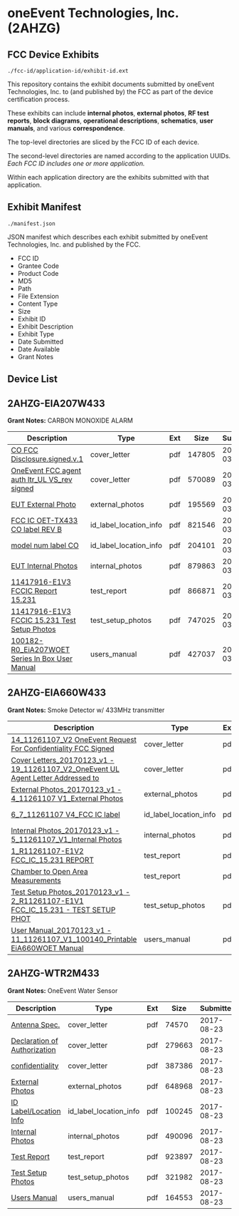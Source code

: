 # oneEvent Technologies, Inc. (2AHZG)
## FCC Device Exhibits

```
./fcc-id/application-id/exhibit-id.ext
```

This repository contains the exhibit documents submitted by oneEvent Technologies, Inc. to (and published by) the FCC as part of the device certification process.

These exhibits can include **internal photos**, **external photos**, **RF test reports**, **block diagrams**, **operational descriptions**, **schematics**, **user manuals**, and various **correspondence**.

The top-level directories are sliced by the FCC ID of each device.

The second-level directories are named according to the application UUIDs. *Each FCC ID includes one or more application.*

Within each application directory are the exhibits submitted with that application. 

## Exhibit Manifest

```
./manifest.json
```

JSON manifest which describes each exhibit submitted by oneEvent Technologies, Inc. and published by the FCC.

- FCC ID
- Grantee Code
- Product Code
- MD5
- Path
- File Extension
- Content Type
- Size
- Exhibit ID
- Exhibit Description
- Exhibit Type
- Date Submitted
- Date Available
- Grant Notes

## Device List
## 2AHZG-EIA207W433
**Grant Notes:** CARBON MONOXIDE ALARM

| Description | Type | Ext | Size | Submitted | Available |
| ----------- | ---- | --- | ---- | --------- | --------- |
| [CO FCC Disclosure.signed.v.1](2AHZG-EIA207W433/ebf3167995e9e6bdf2d554c51a631a1f/3769808.pdf) | cover_letter | pdf | 147805 | 2018-03-05 | 2018-03-06 |
| [OneEvent FCC agent auth  ltr_UL VS_rev signed](2AHZG-EIA207W433/ebf3167995e9e6bdf2d554c51a631a1f/3769809.pdf) | cover_letter | pdf | 570089 | 2018-03-05 | 2018-03-06 |
| [EUT External Photo](2AHZG-EIA207W433/ebf3167995e9e6bdf2d554c51a631a1f/3769812.pdf) | external_photos | pdf | 195569 | 2018-03-05 | 2018-05-01 |
| [FCC IC OET-TX433 CO label REV B](2AHZG-EIA207W433/ebf3167995e9e6bdf2d554c51a631a1f/3769810.pdf) | id_label_location_info | pdf | 821546 | 2018-03-05 | 2018-03-06 |
| [model num label CO](2AHZG-EIA207W433/ebf3167995e9e6bdf2d554c51a631a1f/3769811.pdf) | id_label_location_info | pdf | 204101 | 2018-03-05 | 2018-03-06 |
| [EUT Internal Photos](2AHZG-EIA207W433/ebf3167995e9e6bdf2d554c51a631a1f/3771144.pdf) | internal_photos | pdf | 879863 | 2018-03-06 | 2018-05-01 |
| [11417916-E1V3 FCCIC Report 15.231](2AHZG-EIA207W433/ebf3167995e9e6bdf2d554c51a631a1f/3794269.pdf) | test_report | pdf | 866871 | 2018-03-24 | 2018-03-06 |
| [11417916-E1V3 FCCIC 15.231 Test Setup Photos](2AHZG-EIA207W433/ebf3167995e9e6bdf2d554c51a631a1f/3794268.pdf) | test_setup_photos | pdf | 747025 | 2018-03-24 | 2018-05-01 |
| [100182-R0_EiA207WOET Series In Box User Manual](2AHZG-EIA207W433/ebf3167995e9e6bdf2d554c51a631a1f/3769815.pdf) | users_manual | pdf | 427037 | 2018-03-05 | 2018-05-01 |
## 2AHZG-EIA660W433
**Grant Notes:** Smoke Detector w/ 433MHz transmitter

| Description | Type | Ext | Size | Submitted | Available |
| ----------- | ---- | --- | ---- | --------- | --------- |
| [14_11261107_V2 OneEvent Request For Confidentiality FCC Signed](2AHZG-EIA660W433/c70b015658a9a29096563ed6710593ee/3283497.pdf) | cover_letter | pdf | 579589 | 2017-02-14 | 2017-02-16 |
| [Cover Letters_20170123_v1 - 19_11261107_V2_OneEvent UL Agent Letter Addressed to](2AHZG-EIA660W433/c70b015658a9a29096563ed6710593ee/3283498.pdf) | cover_letter | pdf | 1143302 | 2017-02-14 | 2017-02-16 |
| [External Photos_20170123_v1 - 4_11261107 V1_External Photos](2AHZG-EIA660W433/c70b015658a9a29096563ed6710593ee/3283499.pdf) | external_photos | pdf | 354354 | 2017-02-14 | 2017-07-22 |
| [6_7_11261107 V4_FCC IC label](2AHZG-EIA660W433/c70b015658a9a29096563ed6710593ee/3283496.pdf) | id_label_location_info | pdf | 120688 | 2017-02-14 | 2017-02-16 |
| [Internal Photos_20170123_v1 - 5_11261107_V1_Internal Photos](2AHZG-EIA660W433/c70b015658a9a29096563ed6710593ee/3283500.pdf) | internal_photos | pdf | 1577373 | 2017-02-14 | 2017-07-22 |
| [1_R11261107-E1V2 FCC_IC_15.231 REPORT](2AHZG-EIA660W433/c70b015658a9a29096563ed6710593ee/3283503.pdf) | test_report | pdf | 1748498 | 2017-02-14 | 2017-02-16 |
| [Chamber to Open Area Measurements](2AHZG-EIA660W433/c70b015658a9a29096563ed6710593ee/3283504.pdf) | test_report | pdf | 103029 | 2017-02-14 | 2017-02-16 |
| [Test Setup Photos_20170123_v1 - 2_R11261107-E1V1 FCC_IC_15.231 - TEST SETUP PHOT](2AHZG-EIA660W433/c70b015658a9a29096563ed6710593ee/3283501.pdf) | test_setup_photos | pdf | 420018 | 2017-02-14 | 2017-07-22 |
| [User Manual_20170123_v1 - 11_11261107_V1_100140_Printable EiA660WOET Manual](2AHZG-EIA660W433/c70b015658a9a29096563ed6710593ee/3283502.pdf) | users_manual | pdf | 252487 | 2017-02-14 | 2017-07-22 |
## 2AHZG-WTR2M433
**Grant Notes:** OneEvent Water Sensor

| Description | Type | Ext | Size | Submitted | Available |
| ----------- | ---- | --- | ---- | --------- | --------- |
| [Antenna Spec.](2AHZG-WTR2M433/38b25b32a88310f2416fc7311ba1c1b5/3523366.pdf) | cover_letter | pdf | 74570 | 2017-08-23 | 2017-08-24 |
| [ Declaration of Authorization](2AHZG-WTR2M433/38b25b32a88310f2416fc7311ba1c1b5/3523376.pdf) | cover_letter | pdf | 279663 | 2017-08-23 | 2017-08-24 |
| [confidentiality](2AHZG-WTR2M433/38b25b32a88310f2416fc7311ba1c1b5/3523377.pdf) | cover_letter | pdf | 387386 | 2017-08-23 | 2017-08-24 |
| [External Photos](2AHZG-WTR2M433/38b25b32a88310f2416fc7311ba1c1b5/3523372.pdf) | external_photos | pdf | 648968 | 2017-08-23 | 2017-08-24 |
| [ID Label/Location Info](2AHZG-WTR2M433/38b25b32a88310f2416fc7311ba1c1b5/3523371.pdf) | id_label_location_info | pdf | 100245 | 2017-08-23 | 2017-08-24 |
| [Internal Photos](2AHZG-WTR2M433/38b25b32a88310f2416fc7311ba1c1b5/3523373.pdf) | internal_photos | pdf | 490096 | 2017-08-23 | 2017-08-24 |
| [Test Report](2AHZG-WTR2M433/38b25b32a88310f2416fc7311ba1c1b5/3523375.pdf) | test_report | pdf | 923897 | 2017-08-23 | 2017-08-24 |
| [Test Setup Photos](2AHZG-WTR2M433/38b25b32a88310f2416fc7311ba1c1b5/3523374.pdf) | test_setup_photos | pdf | 321982 | 2017-08-23 | 2017-08-24 |
| [Users Manual](2AHZG-WTR2M433/38b25b32a88310f2416fc7311ba1c1b5/3523370.pdf) | users_manual | pdf | 164553 | 2017-08-23 | 2017-08-24 |
